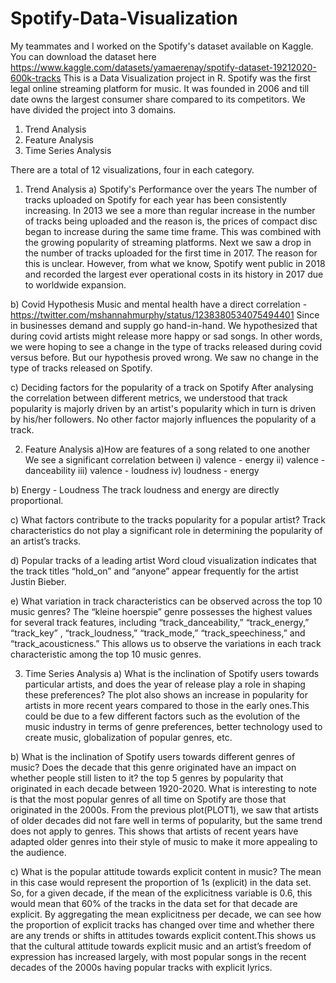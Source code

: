 # Spotify-Data-Visualization

My teammates and I worked on the Spotify's dataset available on Kaggle. You can download the dataset here https://www.kaggle.com/datasets/yamaerenay/spotify-dataset-19212020-600k-tracks
This is a Data Visualization project in R. Spotify was the first legal online streaming platform for music. It was founded in 2006 and till date owns the 
largest consumer share compared to its competitors. 
We have divided the project into 3 domains.
1) Trend Analysis
2) Feature Analysis
3) Time Series Analysis

There are a total of 12 visualizations, four in each category. 
1) Trend Analysis 
a) Spotify's Performance over the years 
The number of tracks uploaded on Spotify for each year has been consistently increasing. In 2013 we see a more than regular increase in the number of 
tracks being uploaded and the reason is, the prices of compact disc began to increase during the same time frame. This was combined with the growing 
popularity of streaming platforms.
Next we saw a drop in the number of tracks uploaded for the first time in 2017. The reason for this is unclear. However, from what we know, Spotify went public 
in 2018 and recorded the largest ever operational costs in its history in 2017 due to worldwide expansion. 

b) Covid Hypothesis
Music and mental health have a direct correlation - https://twitter.com/mshannahmurphy/status/1238380534075494401
Since in businesses demand and supply go hand-in-hand. We hypothesized that during covid artists might release more happy or sad songs. In other words,
we were hoping to see a change in the type of tracks released during covid versus before. But our hypothesis proved wrong. We saw no change in the type of 
tracks released on Spotify.

c) Deciding factors for the popularity of a track on Spotify
After analysing the correlation between different metrics, we understood that track popularity is majorly driven by an artist's popularity which in turn is 
driven by his/her followers. No other factor majorly influences the popularity of a track. 

2) Feature Analysis
a)How are features of a song related to one another
We see a significant correlation between 
  i) valence -  energy
  ii) valence - danceability
  iii) valence - loudness
  iv) loudness - energy
  
b) Energy - Loudness
The track loudness and energy are directly proportional. 

c) What factors contribute to the tracks popularity for a popular artist?
Track characteristics do not play a significant role in determining the popularity of an artist’s tracks.

d) Popular tracks of a leading artist
Word cloud visualization indicates that the track titles “hold_on” and “anyone” appear frequently for the artist Justin Bieber. 

e) What variation in track characteristics can be observed across the top 10 music genres?
The “kleine hoerspie” genre possesses the highest values for several track features, including “track_danceability,” “track_energy,” “track_key” ,
“track_loudness,” “track_mode,” “track_speechiness,” and “track_acousticness.” This allows us to observe the variations in each track characteristic among 
the top 10 music genres.

3) Time Series Analysis
a) What is the inclination of Spotify users towards particular artists, and does the year of release play a role in shaping these preferences?
The plot also shows an increase in popularity for artists in more recent years compared to those in the early ones.This could be due to a few different 
factors such as the evolution of the music industry in terms of genre preferences, better technology used to create music, globalization of popular 
genres, etc.

b) What is the inclination of Spotify users towards different genres of music? Does the decade that this genre originated have an impact on whether people
still listen to it?
the top 5 genres by popularity that originated in each decade between 1920-2020. What is interesting to note is that the most popular genres of all 
time on Spotify are those that originated in the 2000s. From the previous plot(PLOT1), we saw that artists of older decades did not fare well in terms of 
popularity, but the same trend does not apply to genres. This shows that artists of recent years have adapted older genres into their style of music to 
make it more appealing to the audience.

c) What is the popular attitude towards explicit content in music?
The mean in this case would represent the proportion of 1s (explicit) in the data set. So, for a given decade, if the mean of the explicitness variable 
is 0.6, this would mean that 60% of the tracks in the data set for that decade are explicit. By aggregating the mean explicitness per decade, we can see 
how the proportion of explicit tracks has changed over time and whether there are any trends or shifts in attitudes towards explicit content.This shows 
us that the cultural attitude towards explicit music and an artist’s freedom of expression has increased largely, with most popular songs in the recent 
decades of the 2000s having popular tracks with explicit lyrics.
